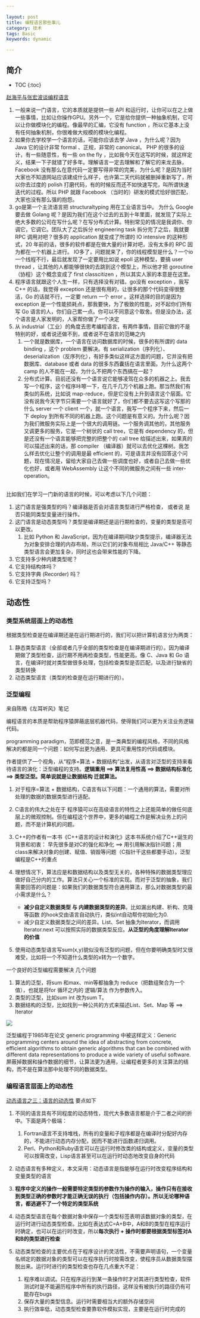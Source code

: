 ```yaml
---

layout: post
title: 编程语言那些事儿
category: 技术
tags: Basic
keywords: dynamic

---
```


## 简介

* TOC
{:toc}


[赵海平与张宏波谈编程语言](https://mp.weixin.qq.com/s/FI2WFOENBxgCbykvy9wBYQ)
1. 一般来说一门语言，它的本质就是提供一些 API 和运行时，让你可以在之上做一些事情，比如让你操作GPU。另外一个，它是给你提供一种抽象机制，它可以让你做模块化的编程。像最早的汇编，它没有 function ，所以它基本上没有任何抽象机制，你很难做大规模的模块化编程。
2. 如果你去学校学一个语言的话，可能你应该去学 Java ，为什么呢？因为 Java 它的设计非常 formal 、正规，非常的 canonical。 PHP 的很多的设计，有一些随意性，有一些 on the fly ，比如我今天在这写的时候，就这样定义，结果一下子就错了好多年。理解语言一定去理解和了解它的来龙去脉，Facebook 没有那么在意代码一定要写得非常的完美，为什么呢？是因为当时大家也不知道网站应该建成什么样子，也许第二天代码就被删掉重新写了，所以你去过度的 polish 打磨代码，有的时候反而还不如快速写完，叫所谓快速迭代的过程。所以 PHP 就跟 Facebook （当时的）研发的模式恰好很匹配，大家也没有那么强的抱怨。
3. go是第一个主流语言把 structuraltyping 用在工业语言当中。 为什么 Google 要去做 Golang 呢？是因为我们在这个过去的五到十年里面，就发现了实际上绝大多数的公司在写什么呢？在写分布式计算。特别常见的情况是我调你、你调它，它调它。团队大了之后拆分 engineering task 拆分完了之后，我就要 RPC 调用对吧？很多的 application 就变成了所谓的 IO intensive 的这种形式，20 年前的话，很多的软件都是在做大量的计算对吧，没有太多的 RPC 因为都在一个机器上进行。 IO多了，问题就来了，你的线程模型是什么？一个io一个线程不行，最后就发现了一定要用比如说 epoll 这种模型，要搞 user thread ，让其他的人都能够很快的去跳到这个模型上，所以他才把 goroutine （协程）这个概念变成了 first classcitizen ，所以其实人家的本意是在这里。
4. 程序语言就跟这个人生一样，只有选择没有对错。go没有 exception ，我写 C++ 的话，我觉得 exception 还是很有用的，让很多的那个代码变得很整洁，Go 的话就不行，一定要 return 一个 error 。这样选择的目的是因为 exception 是一个性能损耗点，那我要快，为了极致的性能，对不起你们所有写 Go 语言的人，你们自己累一点。你可以不同意这个取舍。但是没办法，这个语言是人家发明的，人家帮你做了一个决定
5. 从 industrial（工业）的角度去思考编程语言，有两件事情，目前它做的不是特别的好，或者说还做不到，或者说不在语言的范畴之内
	1. 一个就是数据库，一个语言在访问数据库的时候，很多的有所谓的 data binding ，这个 problem 要解决。有 serialization（序列化）、deserialization（反序列化），有好多类似这样这方面的问题，它并没有把数据库、database 或者 data 的很多东西囊括在语言里面。为什么这两个 camp 的人不能在一起，为什么不把两个东西搞在一起？
	2. 分布式计算。目前还没有一个语言说它能够凌驾在众多的机器之上。我去写一个程序，这个程序咔嚓一下，在几千几万个机器上跑。那当然我们有类似的系统，比如说 map-reduce，但是它没有上升到语言这个层面。它没有说我今天字节只需要一个语言就好了，你们都不要去这写这个写那的什么 server 一个 client 一个，就一个语言，我写一个程序下来，然后一下 deploy 到所有不同的机器上跑。这个问题是有意义的。为什么呢？因为我们微服务实际上是一个很大的调用链。一个服务调其他的，其他服务又调更多的服务，它是一个树状的 call tree，它是有 dependency 的，但是还没有一个语言能够把完整的把整个的 call tree 给描述出来，如果真的可以描述出来的话，那 compiler （编译器）就可以去优化这棵树。我怎么样去优化让整个的调用是最 efficient 的，可是语言并没有回答这个问题，现在情况是，留给大家自己去做一些调度也好，或者自己去做一些优化也好，或者用 WebAssembly 让这个不同的微服务之间有一些 inter-operation。

## 

比如我们在学习一门新的语言的时候，可以考虑以下几个问题：
1. 这门语言是强类型的吗？编译器是否会对语言类型进行严格检查， 或者说 是否只能同类型变量进行操作。
2. 这门语言是动态类型吗？类型是编译期还是运行期检查的，变量的类型是否可以更改。
	1. 比如 Python 和 JavaScript，因为在编译期间缺少类型提示，编译器无法为对象安排合理的内存布局，所以它们的对象布局相比 Java/C++ 等静态类型语言会更加复杂，同时这也会带来性能的下降。
3. 它支持多少种内建类型呢？
4. 它支持结构体吗？
5. 它支持字典 (Recorder) 吗？
6. 它支持泛型吗？

## 动态性

### 类型系统层面上的动态性

根据类型检查是在编译期还是在运行期进行的，我们可以把计算机语言分为两类：

1. 静态类型语言（全部或者几乎全部的类型检查是在编译期进行的）。因为编译期做了类型检查，运行期不用再检查类型，性能更高。像 C、Java 和 Go 语言，在编译时就对类型做很多处理，包括检查类型是否匹配，以及进行缺省的类型转换
2. 动态类型语言（类型的检查是在运行期进行的）。


### 泛型编程

来自陈皓《左耳听风》笔记

编程语言的本质是帮助程序猿屏蔽底层机器代码，使得我们可以更为关注业务逻辑代码。

programming paradigm，范即模范之意，是一类典型的编程风格，不同的风格解决的都是同一个问题：如何写出更为通用、更具可重用性的代码或模块。

作者提供了一个视角，从“程序=算法 + 数据结构”出发，从语言对泛型的支持来看待语言的演化：泛型编程的支持。**逻辑重用 ==> 算法复用性高 ==> 数据结构标准化 ==> 类型泛型。简单说就是让数据结构 迁就算法。**

1. 对于程序=算法 + 数据结构，C语言有以下问题：一个通用的算法，需要对所处理的数据的数据类型进行适配。
2. C语言的伟大之处在于 程序猿可以在高级语言的特性之上还能简单的做任何底层上的微观控制。但在编程这个世界中，更多的编程工作是解决业务上的问题，而不是计算机的问题。
3. C++的作者有一本书《C++语言的设计和演化》这本书系统介绍了C++诞生的背景和初衷： 早先很多是对C的强化和净化 ==> 用引用解决指针问题；用class来解决对象的创建、赋值、销毁等问题（C指针干这些都要手动）。泛型编程是C++的重点
4. 理想情况下，算法应是和数据结构以及类型无关的，各种特殊的数据类型理应做好自己分内的工作。算法只关心一个标准的实现。而对于泛型的抽象，我们需要回答的问题是：如果我们的数据类型符合通用算法，那么对数据类型的最小需求是什么？

	* **减少自定义数据类型 与 内建数据类型的差异**。比如漏出构建、析构、克隆等函数 的hook交由语言自动执行，类似int自动帮你初始化为0.
	* 减少自定义数据类型之间的差异。List、Set 抽象为Iterator，而调用Iterator.next 可以按照实际的数据类型反应。**从泛型的角度理解Iterator 的价值**

5. 使用动态类型语言写sum(x,y)貌似没有泛型的问题，但在你要明确类型时又很难受，比如将一个不知道什么类型的x转为一个数字。

一个良好的泛型编程需要解决 几个问题

1. 算法的泛型，将sum 和max、min等都抽象为 reduce（把数组聚合为一个值），也就是将for 循环之内的 逻辑/算法 作为参数传入。
2. 类型的泛型，比如sum int 改为sum T。
3. 数据结构的泛型，比如找到一种公共的方式来描述List、Set、Map 等 ==> Iterator

![](/public/upload/architecture/type_system.png)

泛型编程于1985年在论文 generic programming 中被这样定义：Generic programming centers around the idea of abstracting from concrete, efficient algorithms to obtain generic algorithms that can be combined with different data representations to produce a wide variety of useful software. 屏蔽掉数据和操作数据的细节，让算法更为通用，让编程者更多的关注算法的结构，而不是在算法那中处理不同的数据类型。

### 编程语言层面上的动态性

[动态语言之三：语言的动态性](http://ooaer.iteye.com/blog/1704766) 要点如下

1. 不同的语言具有不同程度的动态特性，现代大多数语言都是介于二者之间的折中。下面是两个极端：

	1. Fortran语言不支持堆栈，所有的变量和子程序都是在编译时分配好内存的，不能进行动态内存分配，因而不能进行函数递归调用。
	2. Perl、Python和Ruby语言可以在运行时修改类的结构或定义，变量的类型可以按需改变，Lisp语言甚至可以在运行时动态地改变自身的代码
	
1. 动态语言有多种定义，本文采用：动态语言是指能够在运行时改变程序结构和变量类型的语言
2. **程序中定义的操作一般需要特定类型的参数作为操作的输入，操作只有在接收到类型正确的参数时才能正确无误的执行（包括操作内存）。所以无论哪种语言，都逃避不了一个特定的类型系统**
3. 动态类型语言在每个数据对象中保存一个类型标签表明该数据对象的类型，在运行时进行动态类型检查。比如在表达式C=A+B中，A和B的类型在程序运行时确定，也可以在运行时改变，所以**每次执行 + 操作时都要根据类型标签对A和B的类型进行检查**
4. 动态类型检查的主要优点在于程序设计的灵活性，不需要声明语句，一个变量名绑定的数据对象的类型可以在程序执行时按需改变，使程序员从数据类型摆脱出来。运行时进行的类型检查也存在几点重大不足：

	1. 程序难以调试。只在程序运行到某一条操作时才对其进行类型检查，软件测试时是不能遍历程序中所有的执行路径，这样没有被执行的路径仍有可能存在bugs
	2. 保存大量的类型信息。运行时需要相当大的额外存储空间
	3. 执行效率低，动态类型检查要靠软件模拟实现，主要是在运行时完成的







